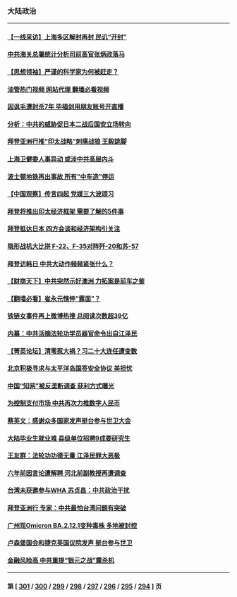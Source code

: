 ### 大陆政治
---
#### [【一线采访】上海多区解封再封 民讥“开封”](../../pages/ncid277/n13743050.md?05231245) 
#### [中共海关总署统计分析司前高官张炳政落马](../../pages/ncid277/n13743152.md?05231245) 
#### [【思想领袖】严谨的科学家为何被赶走？](../../pages/ncid277/n13738767.md?05231245) 
#### [油管热门视频 网站代理 翻墙必看视频](http://209.222.30.114:81/youtube.html?05231245)
#### [因讽毛遭封杀7年 毕福剑用朋友账号开直播](../../pages/ncid277/n13743003.md?05231245) 
#### [分析：中共的威胁促日本二战后国安立场转向](../../pages/ncid277/n13743005.md?05231245) 
#### [拜登亚洲行推“印太战略”刺痛战狼 王毅跳脚](../../pages/ncid277/n13742968.md?05231245) 
#### [上海卫健委人事异动 或涉中共高层内斗](../../pages/ncid277/n13742964.md?05231245) 
#### [波士顿地铁再出事故 所有“中车造”停运](../../pages/ncid277/n13742953.md?05231245) 
#### [【中国观察】传言四起 党媒三大波颂习](../../pages/ncid277/n13742942.md?05231245) 
#### [拜登将推出印太经济框架 需要了解的5件事](../../pages/ncid277/n13742522.md?05231245) 
#### [拜登抵达日本 四方会谈和经济架构引关注](../../pages/ncid277/n13742788.md?05231245) 
#### [隐形战机大比拼 F-22、F-35对阵歼-20和苏-57](../../pages/ncid277/n13730745.md?05231245) 
#### [拜登访韩日 中共大动作频频紧张什么？](../../pages/ncid277/n13741055.md?05231245) 
#### [【财商天下】中共突然示好澳洲 力拓案是前车之鉴](../../pages/ncid277/n13742310.md?05231245) 
#### [【翻墙必看】崔永元憔悴“露面”？](../../pages/ncid277/n13742498.md?05231245) 
#### [铁链女事件再上微博热搜 总阅读次数超39亿](../../pages/ncid277/n13742497.md?05231245) 
#### [内幕：中共活摘法轮功学员器官命令出自江泽民](../../pages/ncid277/n13732909.md?05231245) 
#### [【菁英论坛】清零惹大祸？习二十大连任遭变数](../../pages/ncid277/n13742371.md?05231245) 
#### [北京积极寻求与太平洋岛国签安全协议 美担忧](../../pages/ncid277/n13742363.md?05231245) 
#### [中国“知网”被反垄断调查 获利方式曝光](../../pages/ncid277/n13742262.md?05231245) 
#### [为控制支付市场 中共再次力推数字人民币](../../pages/ncid277/n13742259.md?05231245) 
#### [蔡英文：感谢众多国家发声挺台参与世卫大会](../../pages/ncid277/n13742261.md?05231245) 
#### [大陆毕业生就业难 县级单位招聘9成要研究生](../../pages/ncid277/n13742186.md?05231245) 
#### [王友群：法轮功功德无量 江泽民罪大恶极](../../pages/ncid277/n13741673.md?05231245) 
#### [六年前因言论遭解聘 河北前副教授再遭调查](../../pages/ncid277/n13742115.md?05231245) 
#### [台湾未获邀参与WHA 苏贞昌：中共政治干扰](../../pages/ncid277/n13742103.md?05231245) 
#### [拜登亚洲行 专家：中共最怕台湾问题有突破](../../pages/ncid277/n13742095.md?05231245) 
#### [广州现Omicron BA.2.12.1变种毒株 多地被封控](../../pages/ncid277/n13742084.md?05231245) 
#### [卢森堡国会和捷克英国议院发声 挺台参与世卫](../../pages/ncid277/n13741969.md?05231245) 
#### [金融风险高 中共重提“银元之战”露杀机](../../pages/ncid277/n13742039.md?05231245) 

---
#### 第 [ [301](./301.md?05231245) / [300](./300.md?05231245) / [299](./299.md?05231245) / [298](./298.md?05231245) / [297](./297.md?05231245) / [296](./296.md?05231245) / [295](./295.md?05231245) / [294](./294.md?05231245) ] 页
